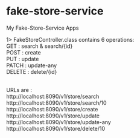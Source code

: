 # fake-store-service
My Fake-Store-Service Apps

1> FakeStoreController.class contains 6 operations:<br/>
    GET : search & search/{id}<br/>
    POST : create<br>
    PUT : update<br>
    PATCH : update-any<br>
    DELETE : delete/{id}<br><br>

URLs are :<br>
    http://localhost:8090/v1/store/search <br>
    http://localhost:8090/v1/store/search/10 <br>
    http://localhost:8090/v1/store/create <br>
    http://localhost:8090/v1/store/update <br>
    http://localhost:8090/v1/store/update-any <br>
    http://localhost:8090/v1/store/delete/10 <br>